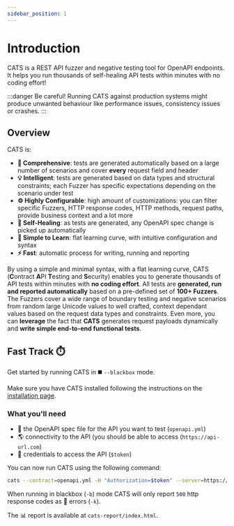 ```yaml
---
sidebar_position: 1
---
```


# Introduction

CATS is a REST API fuzzer and negative testing tool for OpenAPI endpoints. It helps you run thousands of self-healing API tests within minutes with no coding effort! 

:::danger Be careful!
Running CATS against production systems might produce unwanted behaviour like performance issues, consistency issues or crashes.
:::

## Overview

CATS is:

- **🧐 Comprehensive**: tests are generated automatically based on a large number of scenarios and cover **every** request field and header
- **💡 Intelligent**: tests are generated based on data types and structural constraints; each Fuzzer has specific expectations depending on the scenario under test
- **⚙️ Highly Configurable**: high amount of customizations: you can filter specific Fuzzers, HTTP response codes, HTTP methods, request paths, provide business context and a lot more
- **🏥 Self-Healing**: as tests are generated, any OpenAPI spec change is picked up automatically
- **📖 Simple to Learn**: flat learning curve, with intuitive configuration and syntax
- **⚡️ Fast**: automatic process for writing, running and reporting

By using a simple and minimal syntax, with a flat learning curve, CATS (**C**ontract **A**PI **T**esting and **S**ecurity) enables you to generate thousands of API tests within minutes with **no coding effort**.
All tests are **generated, run and reported automatically** based on a pre-defined set of **100+ Fuzzers**.
The Fuzzers cover a wide range of boundary testing and negative scenarios from random large Unicode values to well crafted, context dependant values based on the request data types and constraints.
Even more, you can **leverage** the fact that **CATS** generates request payloads dynamically and **write simple end-to-end functional tests**.

## Fast Track ⏱️

Get started by running CATS in ◼️ `--blackbox` mode.

Make sure you have CATS installed following the instructions on the [installation page](/docs/getting-started/installation).

### What you'll need

- 📝 the OpenAPI spec file for the API you want to test (`openapi.yml`)
- 🌎 connectivity to the API (you should be able to access (`https://api-url.com`)
- 🔐 credentials to access the API (`$token`)

You can now run CATS using the following command:

```bash
cats --contract=openapi.yml -H "Authorization=$token" --server=https://api-url.com -b -k
```

When running in blackbox (`-b`) mode CATS will only report `500` http response codes as 🛑 errors (`-k`). 

The 📊 report is available at `cats-report/index.html`.
